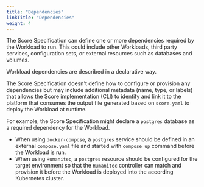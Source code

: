 ```yaml
---
title: "Dependencies"
linkTitle: "Dependencies"
weight: 4
---
```


The Score Specification can define one or more dependencies required by the Workload to run. This could include other Workloads, third party services, configuration sets, or external resources such as databases and volumes.

Workload dependencies are described in a declarative way.

The Score Specification doesn't define how to configure or provision any dependencies but may include additional metadata (name, type, or labels) that allows the Score implementation (CLI) to identify and link it to the platform that consumes the output file generated based on `score.yaml` to deploy the Workload at runtime.

For example, the Score Specification might declare a `postgres` database as a required dependency for the Workload.

- When using `docker-compose`, a `postgres` service should be defined in an external `compose.yaml` file and started with `compose up` command before the Workload is run.
- When using `Humanitec`, a `postgres` resource should be configured for the target environment so that the `Humanitec` controller can match and provision it before the Workload is deployed into the according Kubernetes cluster.

